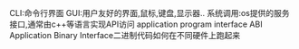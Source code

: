CLI:命令行界面
GUI:用户友好的界面,鼠标,键盘,显示器..
系统调用:os提供的服务接口,通常由c++等语言实现API访问 application program interface
ABI Application Binary Interface二进制代码如何在不同硬件上跑起来